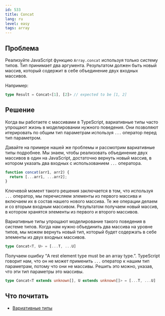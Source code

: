 ```yaml
---
id: 533
title: Concat
lang: ru
level: easy
tags: array
---
```


## Проблема

Реализуйте JavaScript функцию `Array.concat` используя только систему типов.
Тип принимает два аргумента.
Результатом должен быть новый массив, который содержит в себе объединение двух входных массивов.

Например:

```typescript
type Result = Concat<[1], [2]> // expected to be [1, 2]
```

## Решение

Когда вы работаете с массивами в TypeScript, вариативные типы часто упрощают жизнь в моделировании нужного поведения.
Они позволяют итерировать по общим тип параметрам используя `...` оператор перед тип параметром.

Давайте на примере нашей же проблемы и рассмотрим вариативные типы подробнее.
Мы знаем, чтобы реализовать объединение двух массивов в один на JavaScript, достаточно вернуть новый массив, в котором указать два входных с использованием `...` оператора.

```typescript
function concat(arr1, arr2) {
  return [...arr1, ...arr2];
}
```

Ключевой момент такого решения заключается в том, что используя `...` оператор, мы перечисляем элементы из первого массива и включаем их в состав нашего нового массива.
Те же операции делаем и со вторым входным массивом.
Результатом получаем новый массив, в котором хранятся элементы из первого и второго массивов.

Вариативные типы упрощают моделирование такого поведения в системе типов.
Когда нам нужно объединить два массива на уровне типов, мы можем вернуть новый тип, который будет содержать в себе элементы из двух входных массивов.

```typescript
type Concat<T, U> = [...T, ...U]
```

Получаем ошибку “A rest element type must be an array type.”.
TypeScript говорит нам, что он не может применить `...` оператор к нашим тип параметрам, потому что они не массивы.
Решить это можно, указав, что эти тип параметры это массивы.

```typescript
type Concat<T extends unknown[], U extends unknown[]> = [...T, ...U]
```

## Что почитать

- [Вариативные типы](https://www.typescriptlang.org/docs/handbook/release-notes/typescript-4-0.html#variadic-tuple-types)
